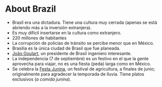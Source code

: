 # About Brazil

* Brasil era una dictadura. Tiene una cultura muy cerrada (apenas se está abriendo más a la inversión extranjera).
* Es muy difícil insertarse en la cultura como extranjero.
* 220 millones de habitantes
* La corrupción de policías de tránsito se percibe menor que en México.
* Brasilia es la única ciudad de Brasil que fue planeada.
* [João Goulart](https://en.wikipedia.org/wiki/João_Goulart), un presidente de Brasil ingeniero interesante.
* La independencia (7 de septiembre) es un festivo en el que la gente aprovecha para viajar, no es una fiesta (peda) larga como en México.
* Se celebra la [Festa Junina](https://en.wikipedia.org/wiki/Festa_Junina), un festival de agricultura, a finales de junio; originalmente para agradecer la temporada de lluvia. Tiene platos exclusivos (_a comida junina_).
